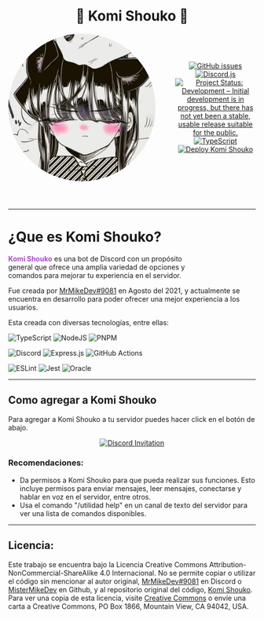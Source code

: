 <h1 align="center" style="text-align:center; font-weight: bold;">🌸 Komi Shouko 🌸</h1>

<header align="center" style="display: flex; justify-content: center; align-items: center; gap: 20px;">

<img src="public/Komi.jpg" alt="Komi Shouko" style="width: 300px; border-radius: 50%; margin-right: 20px;">

<div style="width: 300px; display: flex; flex-direction: column; justify-content: center; align-items: center;">

[![GitHub issues](https://img.shields.io/github/issues/MisterMikeDev/Komi-Shouko.svg)](https://github.com/NombreDeUsuario/NombreDelRepositorio/issues)
[![Discord.js](https://img.shields.io/badge/discord.js-v14.13.0-blue.svg)](https://discord.js.org)
[![Project Status: Development – Initial development is in progress, but there has not yet been a stable, usable release suitable for the public.](https://img.shields.io/badge/Project%20Status-Development-yellow)](https://www.repostatus.org/#development)
[![TypeScript](https://img.shields.io/badge/TypeScript-v5.2.2-blue.svg)](https://www.typescriptlang.org/)
[![Deploy Komi Shouko](https://github.com/MisterMikeDev/Komi-Shouko/actions/workflows/deploy.yml/badge.svg)](https://github.com/MisterMikeDev/Komi-Shouko/actions/workflows/deploy.yml)

</div>
</header>

---

# ¿Que es Komi Shouko?

<p style="text-wrap: balance;">
    <span style="font-weight: bold; color: #a74ac7;">Komi Shouko</span> es una bot de Discord con un propósito general que ofrece una
    amplia variedad de opciones y comandos para mejorar tu experiencia en el
    servidor.
</p>

Fue creada por [MrMikeDev#9081](https://discord.com/users/437308398845952001) en
Agosto del 2021, y actualmente se encuentra en desarrollo para poder ofrecer una
mejor experiencia a los usuarios.

Esta creada con diversas tecnologías, entre ellas:

<div>

![TypeScript](https://img.shields.io/badge/typescript-%23007ACC.svg?style=for-the-badge&logo=typescript&logoColor=white)
![NodeJS](https://img.shields.io/badge/node.js-6DA55F?style=for-the-badge&logo=node.js&logoColor=white)
![PNPM](https://img.shields.io/badge/pnpm-%234a4a4a.svg?style=for-the-badge&logo=pnpm&logoColor=f69220)

![Discord](https://img.shields.io/badge/discord.js-%235865F2.svg?style=for-the-badge&logo=discord&logoColor=white)
![Express.js](https://img.shields.io/badge/express.js-%23404d59.svg?style=for-the-badge&logo=express&logoColor=%2361DAFB)
![GitHub Actions](https://img.shields.io/badge/github%20actions-%232671E5.svg?style=for-the-badge&logo=githubactions&logoColor=white)

![ESLint](https://img.shields.io/badge/ESLint-4B3263?style=for-the-badge&logo=eslint&logoColor=white)
![Jest](https://img.shields.io/badge/-jest-%23C21325?style=for-the-badge&logo=jest&logoColor=white)
![Oracle](https://img.shields.io/badge/Oracle-F80000?style=for-the-badge&logo=oracle&logoColor=white)

</div>

---

## **Como agregar a Komi Shouko**

Para agregar a Komi Shouko a tu servidor puedes hacer click en el botón de
abajo.

<div align="center">

[![Discord Invitation](https://img.shields.io/badge/Invita%20a%20Komi%20Shouko-%235865F2.svg?style=for-the-badge&logo=discord&logoColor=white)](https://discord.com/api/oauth2/authorize?client_id=875166925884370994&permissions=8&scope=applications.commands%20bot)

</div>

### Recomendaciones:

-   Da permisos a Komi Shouko para que pueda realizar sus funciones. Esto
    incluye permisos para enviar mensajes, leer mensajes, conectarse y hablar en
    voz en el servidor, entre otros.
-   Usa el comando "/utilidad help" en un canal de texto del servidor para ver
    una lista de comandos disponibles.

---

## **Licencia:**

Este trabajo se encuentra bajo la Licencia Creative Commons
Attribution-NonCommercial-ShareAlike 4.0 Internacional. No se permite copiar o
utilizar el código sin mencionar al autor original,
[MrMikeDev#9081](https://discord.com/users/437308398845952001) en Discord o
[MisterMikeDev](https:/github.com/MisterMikeDev) en Github, y al repositorio
original del código,
[Komi Shouko](https:/github.com/MisterMikeDev/Komi-Shouko/tree/komi). Para ver
una copia de esta licencia, visite
[Creative Commons](http://creativecommons.org/licenses/by-nc-sa/4.0/) o envíe
una carta a Creative Commons, PO Box 1866, Mountain View, CA 94042, USA.
